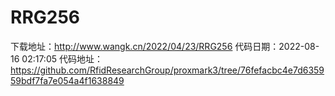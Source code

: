 # RRG256
下载地址：http://www.wangk.cn/2022/04/23/RRG256
代码日期：2022-08-16 02:17:05
代码地址：https://github.com/RfidResearchGroup/proxmark3/tree/76fefacbc4e7d635959bdf7fa7e054a4f1638849
